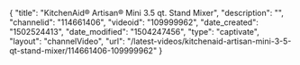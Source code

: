 {
    "title": "KitchenAid&reg; Artisan&reg; Mini 3.5 qt. Stand Mixer",
    "description": "",
    "channelid": "114661406",
    "videoid": "109999962",
    "date_created": "1502524413",
    "date_modified": "1504247456",
    "type": "captivate",
    "layout": "channelVideo",
    "url": "\/latest-videos\/kitchenaid-artisan-mini-3-5-qt-stand-mixer\/114661406-109999962"
}